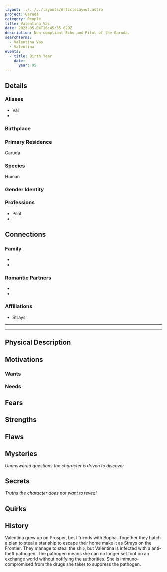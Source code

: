 ```yaml
---
layout: ../../../layouts/ArticleLayout.astro
project: Garuda
category: People
title: Valentina Vas
date: 2023-05-04T16:45:35.629Z
description: Non-compliant Echo and Pilot of the Garuda.
searchTerms:
  - Valentina Vas
  - Valentina
events:
  - title: Birth Year
    date:
      year: 95
---
```

## Details

### Aliases
* Val
*

### Birthplace


### Primary Residence

Garuda

### Species

Human

### Gender Identity


### Professions  
* Pilot
* 

## Connections

### Family
*
*

### Romantic Partners
*
*

### Affiliations
* Strays

[use double horizontal rule to add a details pane]::
_____
_____

## Physical Description

## Motivations

### Wants

### Needs

## Fears

## Strengths

## Flaws

## Mysteries
*Unanswered questions the character is driven to discover*

## Secrets
*Truths the character does not want to reveal*

## Quirks

## History

Valentina grew up on Prosper, best friends with Bopha. Together they hatch a plan to steal a star ship to escape their home make it as Strays on the Frontier. They manage to steal the ship, but Valentina is infected with a anti-theft pathogen. The pathogen means she can no longer set foot on an exchange world without notifying the authorities. She is immuno-compromised from the drugs she takes to suppress the pathogen.